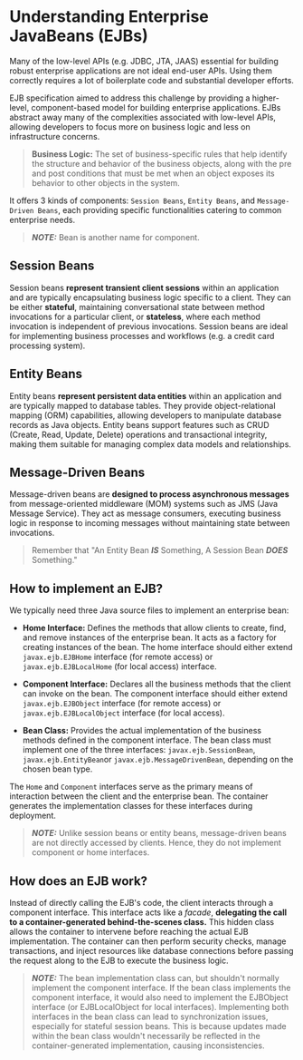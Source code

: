 # Understanding Enterprise JavaBeans (EJBs)

Many of the low-level APIs (e.g. JDBC, JTA, JAAS) essential for building robust enterprise applications are not ideal end-user APIs. Using them correctly requires a lot of boilerplate code and substantial developer efforts.

EJB specification aimed to address this challenge by providing a higher-level, component-based model for building enterprise applications. EJBs abstract away many of the complexities associated with low-level APIs, allowing developers to focus more on business logic and less on infrastructure concerns.

> **Business Logic:** The set of business-specific rules that help identify the structure and behavior of the business objects, along with the pre and post conditions that must be met when an object exposes its behavior to other objects in the system.

It offers 3 kinds of components: `Session Beans`, `Entity Beans`, and `Message-Driven Beans`, each providing specific functionalities catering to common enterprise needs.

> **_NOTE:_** Bean is another name for component.

## Session Beans

Session beans **represent transient client sessions** within an application and are typically encapsulating business logic specific to a client. They can be either **stateful**, maintaining conversational state between method invocations for a particular client, or **stateless**, where each method invocation is independent of previous invocations. Session beans are ideal for implementing business processes and workflows (e.g. a credit card processing system).

## Entity Beans

Entity beans **represent persistent data entities** within an application and are typically mapped to database tables. They provide object-relational mapping (ORM) capabilities, allowing developers to manipulate database records as Java objects. Entity beans support features such as CRUD (Create, Read, Update, Delete) operations and transactional integrity, making them suitable for managing complex data models and relationships.

## Message-Driven Beans

Message-driven beans are **designed to process asynchronous messages** from message-oriented middleware (MOM) systems such as JMS (Java Message Service). They act as message consumers, executing business logic in response to incoming messages without maintaining state between invocations.

> Remember that "An Entity Bean **_IS_** Something, A Session Bean **_DOES_** Something."

## How to implement an EJB?

We typically need three Java source files to implement an enterprise bean:

- **Home Interface:** Defines the methods that allow clients to create, find, and remove instances of the enterprise bean. It acts as a factory for creating instances of the bean. The home interface should either extend `javax.ejb.EJBHome` interface (for remote access) or `javax.ejb.EJBLocalHome` (for local access) interface.

- **Component Interface:** Declares all the business methods that the client can invoke on the bean. The component interface should either extend `javax.ejb.EJBObject` interface (for remote access) or `javax.ejb.EJBLocalObject` interface (for local access).

- **Bean Class:** Provides the actual implementation of the business methods defined in the component interface. The bean class must implement one of the three interfaces: `javax.ejb.SessionBean`, `javax.ejb.EntityBean`or `javax.ejb.MessageDrivenBean`, depending on the chosen bean type.

The `Home` and `Component` interfaces serve as the primary means of interaction between the client and the enterprise bean. The container generates the implementation classes for these interfaces during deployment.

> **_NOTE:_** Unlike session beans or entity beans, message-driven beans are not directly accessed by clients. Hence, they do not implement component or home interfaces.

## How does an EJB work?

Instead of directly calling the EJB's code, the client interacts through a component interface. This interface acts like a _facade_, **delegating the call to a container-generated behind-the-scenes class.** This hidden class allows the container to intervene before reaching the actual EJB implementation. The container can then perform security checks, manage transactions, and inject resources like database connections before passing the request along to the EJB to execute the business logic.

> **_NOTE:_** The bean implementation class can, but shouldn't normally implement the component interface. If the bean class implements the component interface, it would also need to implement the EJBObject interface (or EJBLocalObject for local interfaces). Implementing both interfaces in the bean class can lead to synchronization issues, especially for stateful session beans. This is because updates made within the bean class wouldn't necessarily be reflected in the container-generated implementation, causing inconsistencies.
